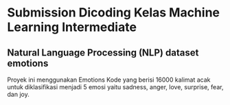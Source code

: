 # Submission Dicoding Kelas Machine Learning Intermediate
## Natural Language Processing (NLP) dataset emotions
Proyek ini menggunakan Emotions Kode yang berisi 16000 kalimat acak untuk diklasifikasi menjadi 5 emosi yaitu sadness, anger, love, surprise, fear, dan joy. 